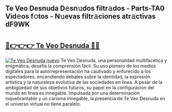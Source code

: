 ## Te Veo Desnuda D𝚎sn𝚞dos filtr𝚊dos - Parts-TA0 Vid𝚎os f𝚘tos - N𝚞evas filtr𝚊ciones atr𝚊ctivas dF9WK

# <h2><a href="http://mb11apv.tromn.icu/?c=Te+Veo+Desnuda">🔗👉👉👉 Te Veo Desnuda 🔗🔗</a></h2>

[![Te Veo Desnuda nuevo](https://i.imgur.com/pEAQMta.gif)](http://mb11apv.tromn.icu/?c=Te+Veo+Desnuda)
Te Veo Desnuda, una personalidad multifacética y enigmática, desafía la comprensión fácil. Su uso pionero de los medios digitales para la autorrepresentación ha cautivado y enfurecido a los espectadores, encendiendo debates sobre la identidad, la expresión artística y la naturaleza evolutiva de las sociedades en línea. A pesar de la ambigüedad de sus objetivos futuros, su papel en la configuración del mundo en línea es innegable. Impulsada por una determinación inquebrantable y un carisma innegable, la presencia de Te Veo Desnuda en el universo virtual no tiene paralelo.

